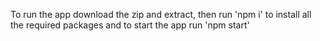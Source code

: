 To run the app download the zip and extract, then run 'npm i' to install all the required packages and to start the app run 'npm start'


